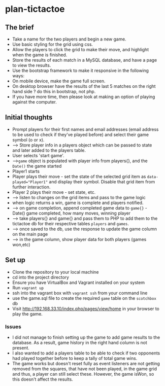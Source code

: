 # plan-tictactoe

## The brief
* Take a name for the two players and begin a new game.
* Use basic styling for the grid using css.
* Allow the players to click the grid to make their move, and highlight when the game is finished.
* Store the results of each match in a MySQL database, and have a page to view the results.
* Use the bootstrap framework to make it responsive in the following ways:
* On mobile device, make the game full screen.
* On desktop browser have the results of the last 5 matches on the right hand side ? do this in bootstrap, not php.
* If you have more time, then please look at making an option of playing against the computer.

## Initial thoughts
 * Prompt players for their first names and email addresses (email address to be used to check if they've played before) and select their game symbol (o or x).
 * --> Store player info in a players object which can be passed to state and later added to the players table.
 * User selects 'start game'.
 * -->`game` object is populated with player info from players{}, and the `Date()` the game started
 * Player1 starts
 * Player plays their move - set the state of the selected grid item as `data-played="Player1"` and display their symbol. Disable that grid item from further interaction.
 * Player 2 plays their move - set state, etc.
 * --> listen to changes on the grid items and pass to the game logic
 * when logic returns a win, game is complete and players notified.
 * --> on game completion, append completed game data to `game{}` - Date() game completed, how many moves, winning player
 * --> take players{} and game{} and pass them to PHP to add them to the tictactoe db for their respective tables `players` and `games`.
 * --> once saved to the db, use the response to update the game column on the main page
 * --> in the game column, show player data for both players (games won,etc)

 ## Set up
 * Clone the repository to your local machine
 * cd into the project directory
 * Ensure you have VirtualBox and Vagrant installed on your system
 * Run `vagrant up`
 * ssh into the vagrant box with `vagrant ssh` from your command line
 * use the game.sql file to create the required `game` table on the `scotchbox` db
 * Visit http://192.168.33.10/index.php/pages/view/home in your browser to play the game.

 ### Issues
 * I did not manage to finish setting up the game to add game results to the database. As a result, game history in the right hand column is not present.
 * I also wanted to add a players table to be able to check if two opponents had played together before to keep a tally of total game wins.
 * The game works but doesn't reset fully as event listeners are not getting removed from the squares, that have not been played, in the game grid and thus, a player can still select these. However, the game isWon, so this doesn't affect the results.
